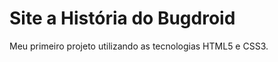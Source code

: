 # Site a História do Bugdroid
Meu primeiro projeto utilizando as tecnologias HTML5 e CSS3.

<a href = "https://gabrielcorrea0.github.io/android-projeto/">
